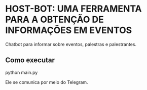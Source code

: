 # HOST-BOT: UMA FERRAMENTA PARA A OBTENÇÃO DE INFORMAÇÕES EM EVENTOS
Chatbot para informar sobre eventos, palestras e palestrantes.

## Como executar
python main.py

Ele se comunica por meio do Telegram.
